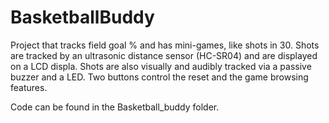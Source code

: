 # BasketballBuddy
Project that tracks field goal % and has mini-games, like shots in 30. Shots are tracked by an ultrasonic distance sensor (HC-SR04) and are displayed on a LCD displa. Shots are also visually and audibly tracked via a passive buzzer and a LED. Two buttons control the reset and the game browsing features.

Code can be found in the Basketball_buddy folder.
